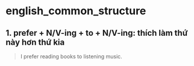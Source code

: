# english_common_structure

## 1. prefer + N/V-ing + to + N/V-ing: thích làm thứ này hơn thứ kia
> I prefer reading books to listening music.
